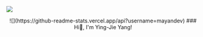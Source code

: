 ![](https://github-readme-stats.vercel.app/api?username=litshang)
<div align=center>
![](https://github-readme-stats.vercel.app/api?username=mayandev)
### Hi👋, I'm Ying-Jie Yang!
</div>

<!--
**litshang/litshang** is a ✨ _special_ ✨ repository because its `README.md` (this file) appears on your GitHub profile.

Here are some ideas to get you started:

- 🔭 I’m currently working on ...
- 🌱 I’m currently learning ...
- 👯 I’m looking to collaborate on ...
- 🤔 I’m looking for help with ...
- 💬 Ask me about ...
- 📫 How to reach me: ...
- 😄 Pronouns: ...
- ⚡ Fun fact: ...
-->
